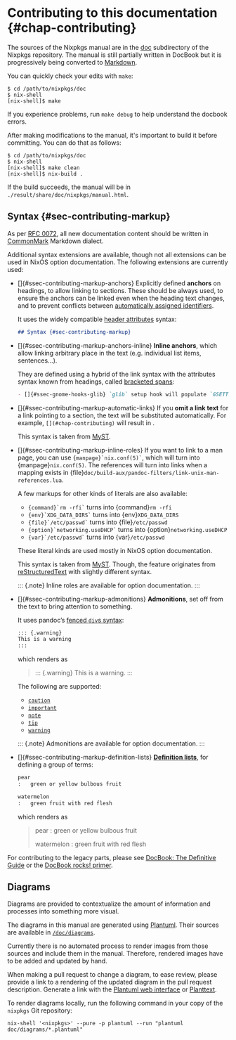 # Contributing to this documentation {#chap-contributing}

The sources of the Nixpkgs manual are in the [doc](https://github.com/NixOS/nixpkgs/tree/master/doc) subdirectory of the Nixpkgs repository. The manual is still partially written in DocBook but it is progressively being converted to [Markdown](#sec-contributing-markup).

You can quickly check your edits with `make`:

```ShellSession
$ cd /path/to/nixpkgs/doc
$ nix-shell
[nix-shell]$ make
```

If you experience problems, run `make debug` to help understand the docbook errors.

After making modifications to the manual, it's important to build it before committing. You can do that as follows:

```ShellSession
$ cd /path/to/nixpkgs/doc
$ nix-shell
[nix-shell]$ make clean
[nix-shell]$ nix-build .
```

If the build succeeds, the manual will be in `./result/share/doc/nixpkgs/manual.html`.

## Syntax {#sec-contributing-markup}

As per [RFC 0072](https://github.com/NixOS/rfcs/pull/72), all new documentation content should be written in [CommonMark](https://commonmark.org/) Markdown dialect.

Additional syntax extensions are available, though not all extensions can be used in NixOS option documentation. The following extensions are currently used:

- []{#ssec-contributing-markup-anchors}
  Explicitly defined **anchors** on headings, to allow linking to sections. These should be always used, to ensure the anchors can be linked even when the heading text changes, and to prevent conflicts between [automatically assigned identifiers](https://github.com/jgm/commonmark-hs/blob/master/commonmark-extensions/test/auto_identifiers.md).

  It uses the widely compatible [header attributes](https://github.com/jgm/commonmark-hs/blob/master/commonmark-extensions/test/attributes.md) syntax:

  ```markdown
  ## Syntax {#sec-contributing-markup}
  ```

- []{#ssec-contributing-markup-anchors-inline}
  **Inline anchors**, which allow linking arbitrary place in the text (e.g. individual list items, sentences…).

  They are defined using a hybrid of the link syntax with the attributes syntax known from headings, called [bracketed spans](https://github.com/jgm/commonmark-hs/blob/master/commonmark-extensions/test/bracketed_spans.md):

  ```markdown
  - []{#ssec-gnome-hooks-glib} `glib` setup hook will populate `GSETTINGS_SCHEMAS_PATH` and then `wrapGAppsHook` will prepend it to `XDG_DATA_DIRS`.
  ```

- []{#ssec-contributing-markup-automatic-links}
  If you **omit a link text** for a link pointing to a section, the text will be substituted automatically. For example, `[](#chap-contributing)` will result in [](#chap-contributing).

  This syntax is taken from [MyST](https://myst-parser.readthedocs.io/en/latest/using/syntax.html#targets-and-cross-referencing).

- []{#ssec-contributing-markup-inline-roles}
  If you want to link to a man page, you can use `` {manpage}`nix.conf(5)` ``, which will turn into {manpage}`nix.conf(5)`. The references will turn into links when a mapping exists in {file}`doc/build-aux/pandoc-filters/link-unix-man-references.lua`.

  A few markups for other kinds of literals are also available:

  - `` {command}`rm -rfi` `` turns into {command}`rm -rfi`
  - `` {env}`XDG_DATA_DIRS` `` turns into {env}`XDG_DATA_DIRS`
  - `` {file}`/etc/passwd` `` turns into {file}`/etc/passwd`
  - `` {option}`networking.useDHCP` `` turns into {option}`networking.useDHCP`
  - `` {var}`/etc/passwd` `` turns into {var}`/etc/passwd`

  These literal kinds are used mostly in NixOS option documentation.

  This syntax is taken from [MyST](https://myst-parser.readthedocs.io/en/latest/syntax/syntax.html#roles-an-in-line-extension-point). Though, the feature originates from [reStructuredText](https://www.sphinx-doc.org/en/master/usage/restructuredtext/roles.html#role-manpage) with slightly different syntax.

  ::: {.note}
  Inline roles are available for option documentation.
  :::

- []{#ssec-contributing-markup-admonitions}
  **Admonitions**, set off from the text to bring attention to something.

  It uses pandoc’s [fenced `div`s syntax](https://github.com/jgm/commonmark-hs/blob/master/commonmark-extensions/test/fenced_divs.md):

  ```markdown
  ::: {.warning}
  This is a warning
  :::
  ```

  which renders as

  > ::: {.warning}
  > This is a warning.
  > :::

  The following are supported:

    - [`caution`](https://tdg.docbook.org/tdg/5.0/caution.html)
    - [`important`](https://tdg.docbook.org/tdg/5.0/important.html)
    - [`note`](https://tdg.docbook.org/tdg/5.0/note.html)
    - [`tip`](https://tdg.docbook.org/tdg/5.0/tip.html)
    - [`warning`](https://tdg.docbook.org/tdg/5.0/warning.html)

  ::: {.note}
  Admonitions are available for option documentation.
  :::

- []{#ssec-contributing-markup-definition-lists}
  [**Definition lists**](https://github.com/jgm/commonmark-hs/blob/master/commonmark-extensions/test/definition_lists.md), for defining a group of terms:

  ```markdown
  pear
  :   green or yellow bulbous fruit

  watermelon
  :   green fruit with red flesh
  ```

  which renders as

  > pear
  > :   green or yellow bulbous fruit
  >
  > watermelon
  > :   green fruit with red flesh

For contributing to the legacy parts, please see [DocBook: The Definitive Guide](https://tdg.docbook.org/) or the [DocBook rocks! primer](https://web.archive.org/web/20200816233747/https://docbook.rocks/).

## Diagrams

Diagrams are provided to contextualize the amount of information and processes
into something more visual.

The diagrams in this manual are generated using [Plantuml].
Their sources are available in [`/doc/diagrams`][diagrams].

Currently there is no automated process to render images from those sources and include them in the manual.
Therefore, rendered images have to be added and updated by hand.

When making a pull request to change a diagram, to ease review, please provide a link to a rendering of the updated diagram in the pull request description.
Generate a link with the [Plantuml web interface] or [Planttext].

[diagrams]: https://github.com/NixOS/nixpkgs/tree/master/doc/diagrams
[Plantuml]: https://plantuml.com/
[Plantuml web interface]: https://www.plantuml.com/plantuml/
[Planttext]: https://planttext.com/

To render diagrams locally, run the following command in your copy of the `nixpkgs` Git repository:

```shell
nix-shell '<nixpkgs>' --pure -p plantuml --run "plantuml doc/diagrams/*.plantuml"
```
